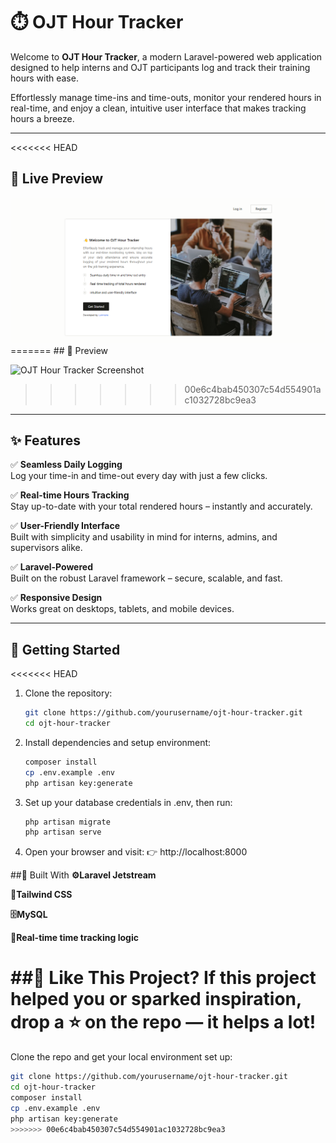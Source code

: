 # ⏱️ OJT Hour Tracker

Welcome to **OJT Hour Tracker**, a modern Laravel-powered web application designed to help interns and OJT participants log and track their training hours with ease.

Effortlessly manage time-ins and time-outs, monitor your rendered hours in real-time, and enjoy a clean, intuitive user interface that makes tracking hours a breeze.

---

<<<<<<< HEAD
## 📸 Live Preview

<img src="public/Screenshot 2025-04-25 144453.png" alt="OJT Hour Tracker Screenshot" style="border-radius: 8px; max-width: 100%;">
=======
## 📸 Preview

![OJT Hour Tracker Screenshot](./Screenshot%202025-04-25%20144453.png)
>>>>>>> 00e6c4bab450307c54d554901ac1032728bc9ea3

---

## ✨ Features

✅ **Seamless Daily Logging**  
Log your time-in and time-out every day with just a few clicks.

✅ **Real-time Hours Tracking**  
Stay up-to-date with your total rendered hours – instantly and accurately.

✅ **User-Friendly Interface**  
Built with simplicity and usability in mind for interns, admins, and supervisors alike.

✅ **Laravel-Powered**  
Built on the robust Laravel framework – secure, scalable, and fast.

✅ **Responsive Design**  
Works great on desktops, tablets, and mobile devices.

---

## 🚀 Getting Started

<<<<<<< HEAD
1. Clone the repository:

    ```bash
    git clone https://github.com/yourusername/ojt-hour-tracker.git
    cd ojt-hour-tracker

    ```

2. Install dependencies and setup environment:

    ```bash
    composer install
    cp .env.example .env
    php artisan key:generate

    ```

3. Set up your database credentials in .env, then run:

    ```bash
    php artisan migrate
    php artisan serve

    ```

4. Open your browser and visit:
   👉 http://localhost:8000

##🧠 Built With
**⚙️Laravel Jetstream**

**💨Tailwind CSS**

**🗄️MySQL**

**🔁Real-time time tracking logic**

##💙 Like This Project?
If this project helped you or sparked inspiration,
drop a ⭐ on the repo — it helps a lot!
=======
Clone the repo and get your local environment set up:

```bash
git clone https://github.com/yourusername/ojt-hour-tracker.git
cd ojt-hour-tracker
composer install
cp .env.example .env
php artisan key:generate
>>>>>>> 00e6c4bab450307c54d554901ac1032728bc9ea3
